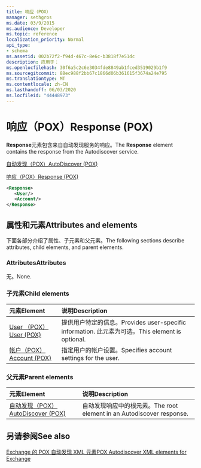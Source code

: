 ```yaml
---
title: 响应（POX）
manager: sethgros
ms.date: 03/9/2015
ms.audience: Developer
ms.topic: reference
localization_priority: Normal
api_type:
- schema
ms.assetid: 002b72f2-f94d-467c-8e6c-b3818f7e51dc
description: 应用于：
ms.openlocfilehash: 30f6a5c2c6e3034fde8849ab1fced3519029b1f9
ms.sourcegitcommit: 88ec988f2bb67c1866d06b361615f3674a24e795
ms.translationtype: MT
ms.contentlocale: zh-CN
ms.lasthandoff: 06/03/2020
ms.locfileid: "44448973"
---
```

# <a name="response-pox"></a><span data-ttu-id="5995d-103">响应（POX）</span><span class="sxs-lookup"><span data-stu-id="5995d-103">Response (POX)</span></span>


  
<span data-ttu-id="5995d-104">**Response**元素包含来自自动发现服务的响应。</span><span class="sxs-lookup"><span data-stu-id="5995d-104">The **Response** element contains the response from the Autodiscover service.</span></span> 
  
[<span data-ttu-id="5995d-105">自动发现（POX）</span><span class="sxs-lookup"><span data-stu-id="5995d-105">AutoDiscover (POX)</span></span>](autodiscover-pox.md)
  
[<span data-ttu-id="5995d-106">响应（POX）</span><span class="sxs-lookup"><span data-stu-id="5995d-106">Response (POX)</span></span>](response-pox.md)
  
```xml
<Response>
   <User/>
   <Account/>
</Response>
```

## <a name="attributes-and-elements"></a><span data-ttu-id="5995d-107">属性和元素</span><span class="sxs-lookup"><span data-stu-id="5995d-107">Attributes and elements</span></span>

<span data-ttu-id="5995d-108">下面各部分介绍了属性、子元素和父元素。</span><span class="sxs-lookup"><span data-stu-id="5995d-108">The following sections describe attributes, child elements, and parent elements.</span></span>
  
### <a name="attributes"></a><span data-ttu-id="5995d-109">Attributes</span><span class="sxs-lookup"><span data-stu-id="5995d-109">Attributes</span></span>

<span data-ttu-id="5995d-110">无。</span><span class="sxs-lookup"><span data-stu-id="5995d-110">None.</span></span>
  
### <a name="child-elements"></a><span data-ttu-id="5995d-111">子元素</span><span class="sxs-lookup"><span data-stu-id="5995d-111">Child elements</span></span>

|<span data-ttu-id="5995d-112">**元素**</span><span class="sxs-lookup"><span data-stu-id="5995d-112">**Element**</span></span>|<span data-ttu-id="5995d-113">**说明**</span><span class="sxs-lookup"><span data-stu-id="5995d-113">**Description**</span></span>|
|:-----|:-----|
|[<span data-ttu-id="5995d-114">User （POX）</span><span class="sxs-lookup"><span data-stu-id="5995d-114">User (POX)</span></span>](user-pox.md) <br/> |<span data-ttu-id="5995d-115">提供用户特定的信息。</span><span class="sxs-lookup"><span data-stu-id="5995d-115">Provides user-specific information.</span></span> <span data-ttu-id="5995d-116">此元素为可选。</span><span class="sxs-lookup"><span data-stu-id="5995d-116">This element is optional.</span></span>  <br/> |
|[<span data-ttu-id="5995d-117">帐户（POX）</span><span class="sxs-lookup"><span data-stu-id="5995d-117">Account (POX)</span></span>](account-pox.md) <br/> |<span data-ttu-id="5995d-118">指定用户的帐户设置。</span><span class="sxs-lookup"><span data-stu-id="5995d-118">Specifies account settings for the user.</span></span>  <br/> |
   
### <a name="parent-elements"></a><span data-ttu-id="5995d-119">父元素</span><span class="sxs-lookup"><span data-stu-id="5995d-119">Parent elements</span></span>

|<span data-ttu-id="5995d-120">**元素**</span><span class="sxs-lookup"><span data-stu-id="5995d-120">**Element**</span></span>|<span data-ttu-id="5995d-121">**说明**</span><span class="sxs-lookup"><span data-stu-id="5995d-121">**Description**</span></span>|
|:-----|:-----|
|[<span data-ttu-id="5995d-122">自动发现（POX）</span><span class="sxs-lookup"><span data-stu-id="5995d-122">AutoDiscover (POX)</span></span>](autodiscover-pox.md) <br/> |<span data-ttu-id="5995d-123">自动发现响应中的根元素。</span><span class="sxs-lookup"><span data-stu-id="5995d-123">The root element in an Autodiscover response.</span></span>  <br/> |
   
## <a name="see-also"></a><span data-ttu-id="5995d-124">另请参阅</span><span class="sxs-lookup"><span data-stu-id="5995d-124">See also</span></span>



[<span data-ttu-id="5995d-125">Exchange 的 POX 自动发现 XML 元素</span><span class="sxs-lookup"><span data-stu-id="5995d-125">POX Autodiscover XML elements for Exchange</span></span>](pox-autodiscover-xml-elements-for-exchange.md)

